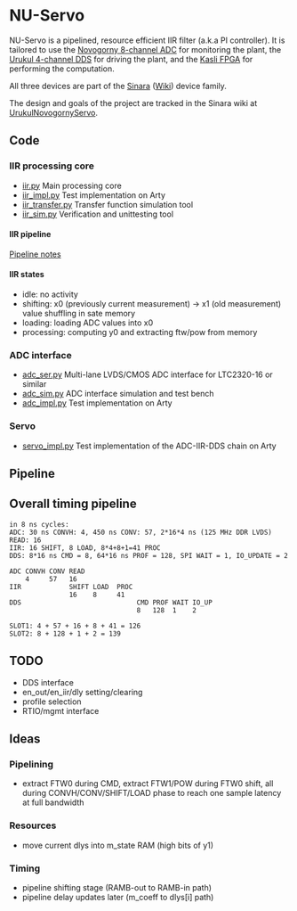 # NU-Servo

NU-Servo is a pipelined, resource efficient IIR filter (a.k.a PI controller). It is tailored to use the [Novogorny 8-channel ADC](https://github.com/m-labs/sinara/wiki/Novogorny) for monitoring the plant, the [Urukul 4-channel DDS](https://github.com/m-labs/sinara/wiki/Urukul) for driving the plant, and the [Kasli FPGA](https://github.com/m-labs/sinara/wiki/Kasli) for performing the computation.

All three devices are part of the [Sinara](https://github.com/m-labs/sinara) ([Wiki](https://github.com/m-labs/sinara/wiki)) device family.

The design and goals of the project are tracked in the Sinara wiki at [UrukulNovogornyServo](https://github.com/m-labs/sinara/wiki/UrukulNovogornyServo).

## Code

### IIR processing core

* [iir.py](iir.py) Main processing core
* [iir_impl.py](iir_impl.py) Test implementation on Arty
* [iir_transfer.py](iir_transfer.py) Transfer function simulation tool
* [iir_sim.py](iir_sim.py) Verification and unittesting tool

#### IIR pipeline

[Pipeline notes](pipeline.ods)

#### IIR states

* idle: no activity
* shifting: x0 (previously current measurement) -> x1 (old measurement) value shuffling in sate memory
* loading: loading ADC values into x0
* processing: computing y0 and extracting ftw/pow from memory

### ADC interface

* [adc_ser.py](adc_ser.py) Multi-lane LVDS/CMOS ADC interface for LTC2320-16 or
  similar
* [adc_sim.py](adc_sim.py) ADC interface simulation and test bench
* [adc_impl.py](adc_impl.py) Test implementation on Arty

### Servo

* [servo_impl.py](servo_impl.py) Test implementation of the ADC-IIR-DDS chain
  on Arty

## Pipeline

## Overall timing pipeline

```
in 8 ns cycles:
ADC: 30 ns CONVH: 4, 450 ns CONV: 57, 2*16*4 ns (125 MHz DDR LVDS) READ: 16
IIR: 16 SHIFT, 8 LOAD, 8*4+8+1=41 PROC
DDS: 8*16 ns CMD = 8, 64*16 ns PROF = 128, SPI WAIT = 1, IO_UPDATE = 2

ADC CONVH CONV READ
    4     57   16
IIR            SHIFT LOAD  PROC
               16    8     41
DDS                             CMD PROF WAIT IO_UP
                                8   128  1    2

SLOT1: 4 + 57 + 16 + 8 + 41 = 126
SLOT2: 8 + 128 + 1 + 2 = 139
```

## TODO

* DDS interface
* en_out/en_iir/dly setting/clearing
* profile selection
* RTIO/mgmt interface

## Ideas

### Pipelining

* extract FTW0 during CMD, extract FTW1/POW during FTW0 shift, all during CONVH/CONV/SHIFT/LOAD phase to reach one sample latency at full bandwidth

### Resources

* move current dlys into m_state RAM (high bits of y1)

### Timing

* pipeline shifting stage (RAMB-out to RAMB-in path)
* pipeline delay updates later (m_coeff to dlys[i] path)

